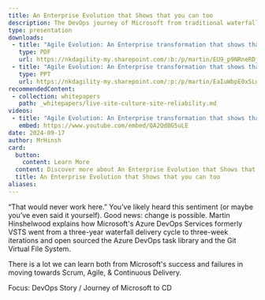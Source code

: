 ```yaml
---
title: An Enterprise Evolution that Shows that you can too
description: The DevOps journey of Microsoft from traditional waterfall to agile engineering.
type: presentation
downloads:
 - title: "Agile Evolution: An Enterprise transformation that shows that you can too (PDF)"
   type: PDF
   url: https://nkdagility-my.sharepoint.com/:b:/p/martin/EU9_p9NRneRDjb-zitLq4O4B3SDDfmrpzPz5C-rDEYCN1A?e=7JHGhE
 - title: "Agile Evolution: An Enterprise transformation that shows that you can too (PPT)"
   type: PPT
   url: https://nkdagility-my.sharepoint.com/:p:/p/martin/EaIuWbpE0x5LgNvESTeeyyQBAaS79iOV6F42NrURGBupCg?e=rarFcb
recommendedContent:
 - collection: whitepapers
   path: _whitepapers/live-site-culture-site-reliability.md
videos:
 - title: "Agile Evolution: An Enterprise transformation that shows that you can too - Martin Hinshelwood"
   embed: https://www.youtube.com/embed/QA2QdBG5uLE
date: 2024-09-17
author: MrHinsh
card:
  button:
    content: Learn More
  content: Discover more about An Enterprise Evolution that Shows that you can too and how it can help you in your Agile journey!
  title: An Enterprise Evolution that Shows that you can too
aliases:
---
```



“That would never work here.” You’ve likely heard this sentiment (or maybe you’ve even said it yourself). Good news: change is possible. Martin Hinshelwood explains how Microsoft's Azure DevOps Services formerly VSTS went from a three-year waterfall delivery cycle to three-week iterations and open sourced the Azure DevOps task library and the Git Virtual File System.

There is a lot we can learn both from Microsoft's success and failures in moving towards Scrum, Agile, & Continuous Delivery.


Focus: DevOps Story / Journey of Microsoft to CD
